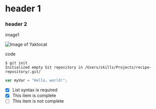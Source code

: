 # header 1
### header 2
image1

![Image of Yaktocat](https://octodex.github.com/images/yaktocat.png)

code
```
$ git init
Initialized empty Git repository in /Users/skills/Projects/recipe-repository/.git/
```

``` javascript
var myVar = "Hello, world!";
```

- [x] List syntax is required
- [x] This item is complete
- [ ] This item is not complete
